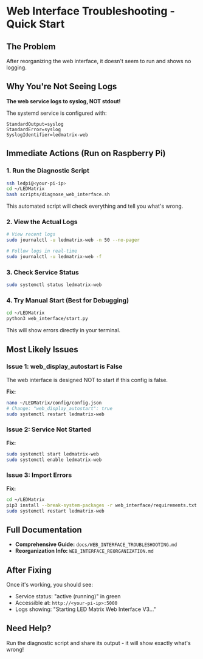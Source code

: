 # Web Interface Troubleshooting - Quick Start

## The Problem
After reorganizing the web interface, it doesn't seem to run and shows no logging.

## Why You're Not Seeing Logs

**The web service logs to syslog, NOT stdout!** 

The systemd service is configured with:
```
StandardOutput=syslog
StandardError=syslog
SyslogIdentifier=ledmatrix-web
```

## Immediate Actions (Run on Raspberry Pi)

### 1. Run the Diagnostic Script
```bash
ssh ledpi@<your-pi-ip>
cd ~/LEDMatrix
bash scripts/diagnose_web_interface.sh
```

This automated script will check everything and tell you what's wrong.

### 2. View the Actual Logs
```bash
# View recent logs
sudo journalctl -u ledmatrix-web -n 50 --no-pager

# Follow logs in real-time
sudo journalctl -u ledmatrix-web -f
```

### 3. Check Service Status
```bash
sudo systemctl status ledmatrix-web
```

### 4. Try Manual Start (Best for Debugging)
```bash
cd ~/LEDMatrix
python3 web_interface/start.py
```

This will show errors directly in your terminal.

## Most Likely Issues

### Issue 1: web_display_autostart is False
The web interface is designed NOT to start if this config is false.

**Fix:**
```bash
nano ~/LEDMatrix/config/config.json
# Change: "web_display_autostart": true
sudo systemctl restart ledmatrix-web
```

### Issue 2: Service Not Started
**Fix:**
```bash
sudo systemctl start ledmatrix-web
sudo systemctl enable ledmatrix-web
```

### Issue 3: Import Errors
**Fix:**
```bash
cd ~/LEDMatrix
pip3 install --break-system-packages -r web_interface/requirements.txt
sudo systemctl restart ledmatrix-web
```

## Full Documentation

- **Comprehensive Guide:** `docs/WEB_INTERFACE_TROUBLESHOOTING.md`
- **Reorganization Info:** `WEB_INTERFACE_REORGANIZATION.md`

## After Fixing

Once it's working, you should see:
- Service status: "active (running)" in green
- Accessible at: `http://<your-pi-ip>:5000`
- Logs showing: "Starting LED Matrix Web Interface V3..."

## Need Help?

Run the diagnostic script and share its output - it will show exactly what's wrong!

